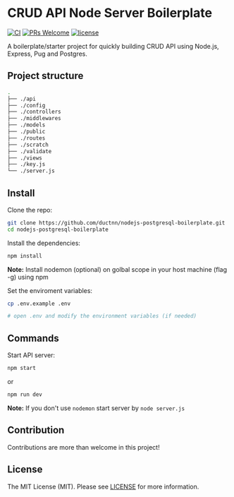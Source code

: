 # CRUD API Node Server Boilerplate
[![CI](https://github.com/ductnn/nodejs-postgresql-boilerplate/actions/workflows/ci.yml/badge.svg)](https://github.com/ductnn/nodejs-postgresql-boilerplate/actions/workflows/ci.yml) [![PRs Welcome](https://img.shields.io/badge/PRs-welcome-brightgreen.svg?style=flat-square)](https://github.com/ductnn/nodejs-postgresql-boilerplate/pulls) [![license](https://img.shields.io/badge/license-MIT-blue.svg)](LICENSE)

A boilerplate/starter project for quickly building CRUD API using Node.js,
Express, Pug and Postgres.

## Project structure

```bash
.
├── ./api
├── ./config
├── ./controllers
├── ./middlewares
├── ./models
├── ./public
├── ./routes
├── ./scratch
├── ./validate
├── ./views
├── ./key.js
└── ./server.js
```

## Install

Clone the repo:

```bash
git clone https://github.com/ductnn/nodejs-postgresql-boilerplate.git
cd nodejs-postgresql-boilerplate
```

Install the dependencies:

```bash
npm install
```

**Note:** Install nodemon (optional) on golbal scope in your host machine (flag
-g) using npm

Set the enviroment variables:

```bash
cp .env.example .env

# open .env and modify the environment variables (if needed)
```

## Commands

Start API server:

```bash
npm start
```

or

```bash
npm run dev
```

**Note:** If you don't use `nodemon` start server by `node server.js`

## Contribution
Contributions are more than welcome in this project!

## License
The MIT License (MIT). Please see [LICENSE](LICENSE) for more information.
